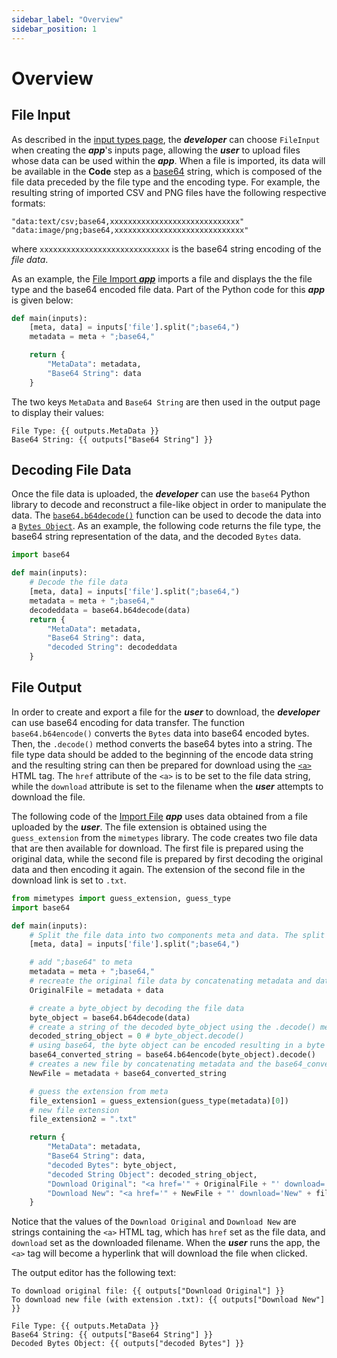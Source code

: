 ```yaml
---
sidebar_label: "Overview"
sidebar_position: 1
---
```


# Overview

## File Input

As described in the [input types page](../inputs/input-types), the _**developer**_ can choose `FileInput` when creating the _**app**_'s inputs page, allowing the _**user**_ to upload files whose data can be used within the _**app**_. When a file is imported, its data will be available in the **Code** step as a [base64](https://stackoverflow.com/questions/3538021) string, which is composed of the file data preceded by the file type and the encoding type. For example, the resulting string of imported CSV and PNG files have the following respective formats:

```
"data:text/csv;base64,xxxxxxxxxxxxxxxxxxxxxxxxxxxxx"
"data:image/png;base64,xxxxxxxxxxxxxxxxxxxxxxxxxxxxx"
```

where `xxxxxxxxxxxxxxxxxxxxxxxxxxxxx` is the base64 string encoding of the _file data_.

As an example, the [File Import _**app**_](https://mecsimcalc.com/app/3705244/import_file) imports a file and displays the the file type and the base64 encoded file data. Part of the Python code for this _**app**_ is given below:

```python
def main(inputs):
    [meta, data] = inputs['file'].split(";base64,")
    metadata = meta + ";base64,"

    return {
        "MetaData": metadata,
        "Base64 String": data
    }
```

The two keys `MetaData` and `Base64 String` are then used in the output page to display their values:

```
File Type: {{ outputs.MetaData }}
Base64 String: {{ outputs["Base64 String"] }}
```

## Decoding File Data

Once the file data is uploaded, the _**developer**_ can use the `base64` Python library to decode and reconstruct a file-like object in order to manipulate the data. The [`base64.b64decode()`](https://docs.python.org/3/library/base64.html) function can be used to decode the data into a [`Bytes Object`](https://docs.python.org/3/library/stdtypes.html#bytes). As an example, the following code returns the file type, the base64 string representation of the data, and the decoded `Bytes` data.

```python
import base64

def main(inputs):
    # Decode the file data
    [meta, data] = inputs['file'].split(";base64,")
    metadata = meta + ";base64,"
    decodeddata = base64.b64decode(data)
    return {
        "MetaData": metadata,
        "Base64 String": data,
        "decoded String": decodeddata
    }
```

## File Output

In order to create and export a file for the _**user**_ to download, the _**developer**_ can use base64 encoding for data transfer. The function `base64.b64encode()` converts the `Bytes` data into base64 encoded bytes. Then, the `.decode()` method converts the base64 bytes into a string. The file type data should be added to the beginning of the encode data string and the resulting string can then be prepared for download using the [`<a>`](https://www.w3schools.com/tags/tag_a.asp) HTML tag. The `href` attribute of the `<a>` is to be set to the file data string, while the `download` attribute is set to the filename when the _**user**_ attempts to download the file.

The following code of the [Import File](https://mecsimcalc.com/app/3705244/import_file) _**app**_ uses data obtained from a file uploaded by the _**user**_. The file extension is obtained using the `guess_extension` from the `mimetypes` library. The code creates two file data that are then available for download. The first file is prepared using the original data, while the second file is prepared by first decoding the original data and then encoding it again. The extension of the second file in the download link is set to `.txt`.

```python
from mimetypes import guess_extension, guess_type
import base64

def main(inputs):
    # Split the file data into two components meta and data. The split function removes the string ";base64",
    [meta, data] = inputs['file'].split(";base64,")

    # add ";base64" to meta
    metadata = meta + ";base64,"
    # recreate the original file data by concatenating metadata and data
    OriginalFile = metadata + data

    # create a byte_object by decoding the file data
    byte_object = base64.b64decode(data)
    # create a string of the decoded byte_object using the .decode() method.
    decoded_string_object = 0 # byte_object.decode()
    # using base64, the byte object can be encoded resulting in a byte object. The ".decode()" method returns the equivalent string.
    base64_converted_string = base64.b64encode(byte_object).decode()
    # creates a new file by concatenating metadata and the base64_converted_string
    NewFile = metadata + base64_converted_string

    # guess the extension from meta
    file_extension1 = guess_extension(guess_type(metadata)[0])
    # new file extension
    file_extension2 = ".txt"

    return {
        "MetaData": metadata,
        "Base64 String": data,
        "decoded Bytes": byte_object,
        "decoded String Object": decoded_string_object,
        "Download Original": "<a href='" + OriginalFile + "' download='Original" + file_extension1 + "'>Download</a>",
        "Download New": "<a href='" + NewFile + "' download='New" + file_extension2 + "'>Download</a>"
    }
```

Notice that the values of the `Download Original` and `Download New` are strings containing the `<a>` HTML tag, which has `href` set as the file data, and `download` set as the downloaded filename. When the _**user**_ runs the app, the `<a>` tag will become a hyperlink that will download the file when clicked.

The output editor has the following text:

```
To download original file: {{ outputs["Download Original"] }}
To download new file (with extension .txt): {{ outputs["Download New"] }}

File Type: {{ outputs.MetaData }}
Base64 String: {{ outputs["Base64 String"] }}
Decoded Bytes Object: {{ outputs["decoded Bytes"] }}
```
